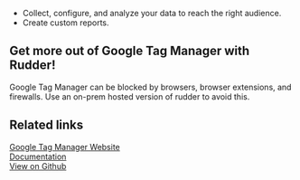 - Collect, configure, and analyze your data to reach the right audience.
- Create custom reports.

## Get more out of Google Tag Manager with Rudder!

Google Tag Manager can be blocked by browsers, browser extensions, and firewalls. Use an on-prem hosted version of rudder to avoid this.

## Related links

[Google Tag Manager Website][]  
[Documentation][]  
[View on Github][]

[//]: # "These are reference links used in the body of this note and get stripped out when the markdown processor does its job. There is no need to format nicely because it shouldn't be seen. Thanks SO - http://stackoverflow.com/questions/4823468/store-comments-in-markdown-syntax"
[google tag manager website]: https://tagmanager.google.com/
[documentation]: https://docs.rudderlabs.com/
[view on github]: https://github.com/rudderlabs/rudder-sdk-js/blob/master/integrations/gtm/browser.js
